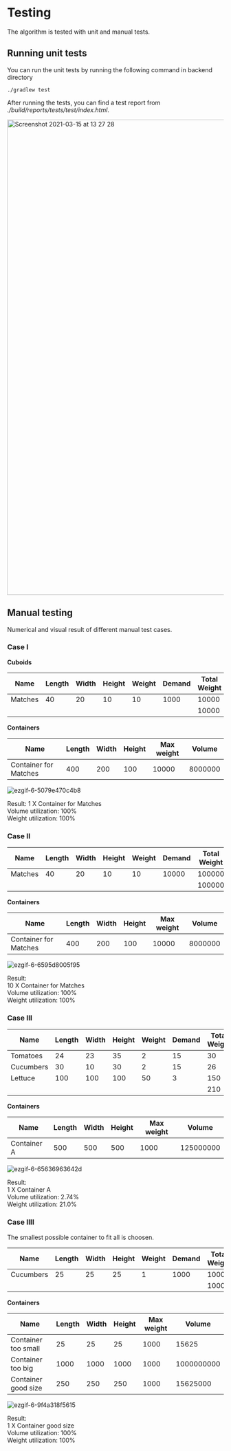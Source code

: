 # Testing

The algorithm is tested with unit and manual tests. 

## Running unit tests

You can run the unit tests by running the following command in backend directory

```
./gradlew test
```

After running the tests, you can find a test report from *./build/reports/tests/test/index.html*. 

<img width="1106" alt="Screenshot 2021-03-15 at 13 27 28" src="https://user-images.githubusercontent.com/70749953/111146552-3ff9ff80-8592-11eb-9a56-983a2cccaf99.png">


## Manual testing

Numerical and visual result of different manual test cases.

### Case I

**Cuboids**

| Name    | Length | Width | Height | Weight  | Demand | Total Weight | Volume  |
|---------|--------|-------|--------|---------|--------|--------------|---------|
| Matches | 40     | 20    | 10     | 10      | 1000   | 10000         | 8000000 |
|         |        |       |        |         |        | 10000         | 8000000 |

**Containers**

| Name                  | Length | Width | Height | Max weight | Volume  |
|-----------------------|--------|-------|--------|------------|---------|
| Container for Matches | 400    | 200   | 100    | 10000      | 8000000 |

![ezgif-6-5079e470c4b8](https://user-images.githubusercontent.com/70749953/110858247-83b6e580-82c2-11eb-9271-63dff01f6dd0.gif)

Result:
1 X Container for Matches  
Volume utilization: 100%  
Weight utilization: 100%  

### Case II

| Name    | Length | Width | Height | Weight | Demand  | Total Weight  | Volume   |
|---------|--------|-------|--------|--------|---------|---------------|----------|
| Matches | 40     | 20    | 10     | 10     | 10000   | 100000        | 80000000 |
|         |        |       |        |        |         | 100000        | 80000000 |

**Containers**

| Name                  | Length | Width | Height | Max weight | Volume  |
|-----------------------|--------|-------|--------|------------|---------|
| Container for Matches | 400    | 200   | 100    | 10000      | 8000000 |

![ezgif-6-6595d8005f95](https://user-images.githubusercontent.com/70749953/110859626-608d3580-82c4-11eb-88c3-42743cf4e562.gif)

Result:  
10 X Container for Matches  
Volume utilization: 100%  
Weight utilization: 100%  

### Case III

| Name      | Length | Width | Height | Weight | Demand | Total Weight | Volume  |
|-----------|--------|-------|--------|--------|--------|--------------|---------|
| Tomatoes  | 24     | 23    | 35     | 2      | 15     | 30           | 289800  |
| Cucumbers | 30     | 10    | 30     | 2      | 15     | 26           | 117000  |
| Lettuce   | 100    | 100   | 100    | 50     | 3      | 150          | 3000000 |
|           |        |       |        |        |        | 210          | 3406800 |

**Containers**

| Name        | Length | Width | Height | Max weight | Volume    |
|-------------|--------|-------|--------|------------|-----------|
| Container A | 500    | 500   | 500    | 1000       | 125000000 |

![ezgif-6-65636963642d](https://user-images.githubusercontent.com/70749953/110860653-b9110280-82c5-11eb-94b2-26cf2ddac923.gif)


Result:  
1 X Container A  
Volume utilization: 2.74%  
Weight utilization: 21.0%  

### Case IIII

The smallest possible container to fit all is choosen.

| Name      | Length | Width | Height | Weight | Demand | Total Weight | Volume   |
|-----------|--------|-------|--------|--------|--------|--------------|----------|
| Cucumbers | 25     | 25    | 25     | 1      | 1000   | 1000         | 15625000 |
|           |        |       |        |        |        | 1000         | 15625000 |

**Containers**

| Name                | Length | Width | Height | Max weight | Volume     |
|---------------------|--------|-------|--------|------------|------------|
| Container too small | 25     | 25    | 25     | 1000       | 15625      |
| Container too big   | 1000   | 1000  | 1000   | 1000       | 1000000000 |
| Container good size | 250    | 250   | 250    | 1000       | 15625000   |

![ezgif-6-9f4a318f5615](https://user-images.githubusercontent.com/70749953/110869396-09429180-82d3-11eb-846c-92de39074c03.gif)

Result:  
1 X Container good size  
Volume utilization: 100%  
Weight utilization: 100%  



